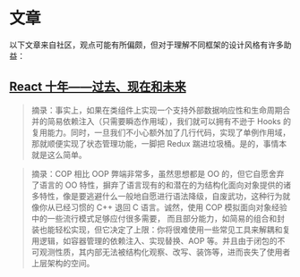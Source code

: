 # 文章

以下文章来自社区，观点可能有所偏颇，但对于理解不同框架的设计风格有许多助益：

## [React 十年——过去、现在和未来](https://zhuanlan.zhihu.com/p/675465137)

> 摘录：事实上，如果在类组件上实现一个支持外部数据响应性和生命周期合并的简易依赖注入（只需要瞬态作用域），我们就可以拥有不逊于 Hooks 的复用能力。同时，一旦我们不小心额外加了几行代码，实现了单例作用域，那就顺便实现了状态管理功能，一脚把 Redux 踹进垃圾桶。是的，事情本就是这么简单。

> 摘录：COP 相比 OOP 弊端非常多，虽然思想都是 OO 的，但它自愿舍弃了语言的 OO 特性，摒弃了语言现有的和潜在的为结构化面向对象提供的诸多特性，像是要逃避什么一般地自愿进行语法降级，自废武功，这种行为就像你从已经习惯的 C++ 退回 C 语言。诚然，使用 COP 模拟面向对象经验中的一些流行模式足够应付很多需要， 而且部分能力，如简易的组合和封装也能轻松实现，但它决定了上限：你将很难使用一些常见工具来解耦和复用逻辑，如容器管理的依赖注入、实现替换、AOP 等。并且由于闭包的不可观测性质，其内部无法被结构化观察、改写、装饰等，进而丧失了使用者上层架构的空间。
